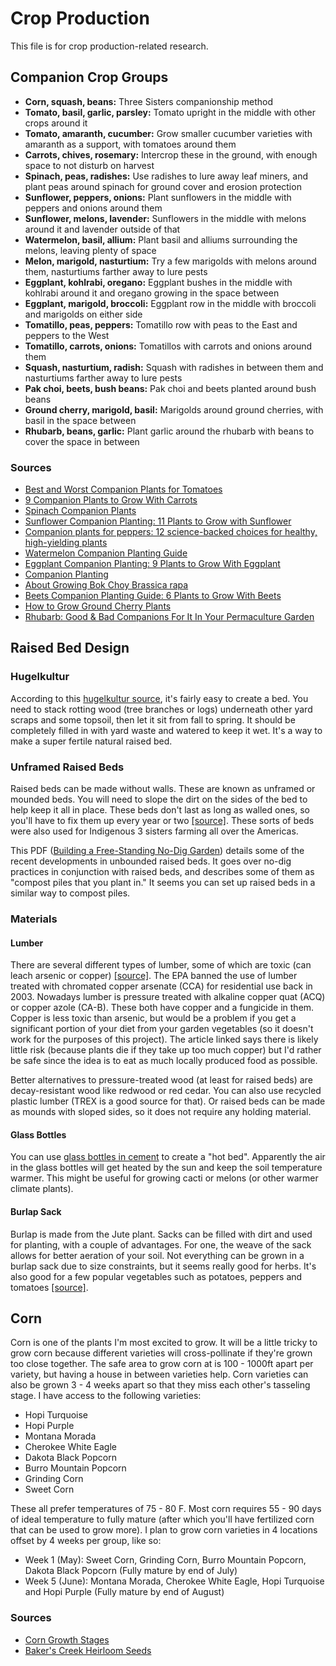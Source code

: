 # Crop Production
This file is for crop production-related research.

## Companion Crop Groups
- **Corn, squash, beans:** Three Sisters companionship method
- **Tomato, basil, garlic, parsley:** Tomato upright in the middle with other crops around it
- **Tomato, amaranth, cucumber:** Grow smaller cucumber varieties with amaranth as a support, with tomatoes around them
- **Carrots, chives, rosemary:** Intercrop these in the ground, with enough space to not disturb on harvest
- **Spinach, peas, radishes:** Use radishes to lure away leaf miners, and plant peas around spinach for ground cover and erosion protection
- **Sunflower, peppers, onions:** Plant sunflowers in the middle with peppers and onions around them
- **Sunflower, melons, lavender:** Sunflowers in the middle with melons around it and lavender outside of that
- **Watermelon, basil, allium:** Plant basil and alliums surrounding the melons, leaving plenty of space
- **Melon, marigold, nasturtium:** Try a few marigolds with melons around them, nasturtiums farther away to lure pests
- **Eggplant, kohlrabi, oregano:** Eggplant bushes in the middle with kohlrabi around it and oregano growing in the space between
- **Eggplant, marigold, broccoli:** Eggplant row in the middle with broccoli and marigolds on either side
- **Tomatillo, peas, peppers:** Tomatillo row with peas to the East and peppers to the West
- **Tomatillo, carrots, onions:** Tomatillos with carrots and onions around them
- **Squash, nasturtium, radish:** Squash with radishes in between them and nasturtiums farther away to lure pests
- **Pak choi, beets, bush beans:** Pak choi and beets planted around bush beans
- **Ground cherry, marigold, basil:** Marigolds around ground cherries, with basil in the space between
- **Rhubarb, beans, garlic:** Plant garlic around the rhubarb with beans to cover the space in between

### Sources
- [Best and Worst Companion Plants for Tomatoes](https://www.thespruce.com/companion-plants-for-tomatoes-1403289)
- [9 Companion Plants to Grow With Carrots](https://www.onehundreddollarsamonth.com/9-companion-plants-to-grow-with-carrots/)
- [Spinach Companion Plants](https://www.cravethegood.com/spinach-companion-plants/)
- [Sunflower Companion Planting: 11 Plants to Grow with Sunflower](https://yardsurfer.com/sunflower-companion-plants/)
- [Companion plants for peppers: 12 science-backed choices for healthy, high-yielding plants](https://savvygardening.com/companion-plants-for-peppers)
- [Watermelon Companion Planting Guide](https://www.masterclass.com/articles/watermelon-companion-planting-guide)
- [Eggplant Companion Planting: 9 Plants to Grow With Eggplant](https://www.masterclass.com/articles/eggplant-companion-guide)
- [Companion Planting](https://www.westcoastseeds.com/blogs/garden-wisdom/companion-planting)
- [About Growing Bok Choy Brassica rapa](https://nicksgardencenter.com/gardening-blog/plants/bok-choy/)
- [Beets Companion Planting Guide: 6 Plants to Grow With Beets](https://www.masterclass.com/articles/beets-companion-planting-guide)
- [How to Grow Ground Cherry Plants](https://howtogroweverything.com/how-to-grow-ground-cherry-plants)
- [Rhubarb: Good & Bad Companions For It In Your Permaculture Garden](https://redemptionpermaculture.com/rhubarb-good-bad-companions-for-it-in-your-permaculture-garden)

## Raised Bed Design
### Hugelkultur
According to this [hugelkultur source](https://www.almanac.com/what-hugelkultur-ultimate-raised-bed), it's fairly easy to create a bed.
You need to stack rotting wood (tree branches or logs) underneath other yard scraps and some topsoil, then let it sit from fall to spring.
It should be completely filled in with yard waste and watered to keep it wet.
It's a way to make a super fertile natural raised bed.

### Unframed Raised Beds
Raised beds can be made without walls.
These are known as unframed or mounded beds.
You will need to slope the dirt on the sides of the bed to help keep it all in place.
These beds don't last as long as walled ones, so you'll have to fix them up every year or two [[source]](https://www.gardeningknowhow.com/edible/vegetables/vgen/making-unframed-raised-beds.htm).
These sorts of beds were also used for Indigenous 3 sisters farming all over the Americas.

This PDF ([Building a Free-Standing No-Dig Garden](https://ahsgardening.org/wp-content/uploads/2021/01/No-Dig-Garden-TAG-JF21-1.pdf)) details some of the recent developments in unbounded raised beds.
It goes over no-dig practices in conjunction with raised beds, and describes some of them as "compost piles that you plant in."
It seems you can set up raised beds in a similar way to compost piles.

### Materials
#### Lumber
There are several different types of lumber, some of which are toxic (can leach arsenic or copper) [[source]](https://www.finegardening.com/article/are-pressure-treated-woods-safe-in-garden-beds).
The EPA banned the use of lumber treated with chromated copper arsenate (CCA) for residential use back in 2003.
Nowadays lumber is pressure treated with alkaline copper quat (ACQ) or copper azole (CA-B).
These both have copper and a fungicide in them.
Copper is less toxic than arsenic, but would be a problem if you get a significant portion of your diet from your garden vegetables (so it doesn't work for the purposes of this project).
The article linked says there is likely little risk (because plants die if they take up too much copper) but I'd rather be safe since the idea is to eat as much locally produced food as possible.

Better alternatives to pressure-treated wood (at least for raised beds) are decay-resistant wood like redwood or red cedar.
You can also use recycled plastic lumber (TREX is a good source for that).
Or raised beds can be made as mounds with sloped sides, so it does not require any holding material.

#### Glass Bottles
You can use [glass bottles in cement](https://digginginthegarden.com/make-hot-garden-bed-with-recycled-wine-bottles/) to create a "hot bed".
Apparently the air in the glass bottles will get heated by the sun and keep the soil temperature warmer.
This might be useful for growing cacti or melons (or other warmer climate plants).

#### Burlap Sack
Burlap is made from the Jute plant.
Sacks can be filled with dirt and used for planting, with a couple of advantages.
For one, the weave of the sack allows for better aeration of your soil.
Not everything can be grown in a burlap sack due to size constraints, but it seems really good for herbs. It's also good for a few popular vegetables such as potatoes, peppers and tomatoes [[source]](https://homegrownfun.com/burlap-sacks-in-garden-grow-vegetables-in-bags/).

## Corn
Corn is one of the plants I'm most excited to grow.
It will be a little tricky to grow corn because different varieties will cross-pollinate if they're grown too close together.
The safe area to grow corn at is 100 - 1000ft apart per variety, but having a house in between varieties help.
Corn varieties can also be grown 3 - 4 weeks apart so that they miss each other's tasseling stage.
I have access to the following varieties:
- Hopi Turquoise
- Hopi Purple
- Montana Morada
- Cherokee White Eagle
- Dakota Black Popcorn
- Burro Mountain Popcorn
- Grinding Corn
- Sweet Corn

These all prefer temperatures of 75 - 80 F.
Most corn requires 55 - 90 days of ideal temperature to fully mature (after which you'll have fertilized corn that can be used to grow more).
I plan to grow corn varieties in 4 locations offset by 4 weeks per group, like so:
- Week 1 (May):  Sweet Corn, Grinding Corn, Burro Mountain Popcorn, Dakota Black Popcorn (Fully mature by end of July)
- Week 5 (June): Montana Morada, Cherokee White Eagle, Hopi Turquoise and Hopi Purple (Fully mature by end of August)

### Sources
- [Corn Growth Stages](https://www.thegreenpinky.com/corn-growth-stages/)
- [Baker's Creek Heirloom Seeds](https://www.rareseeds.com/)